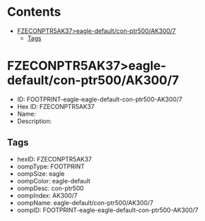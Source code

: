 



Contents
========

* [FZECONPTR5AK37>eagle-default/con-ptr500/AK300/7](#fzeconptr5ak37eagle-defaultcon-ptr500ak3007)
	* [Tags](#tags)

# FZECONPTR5AK37>eagle-default/con-ptr500/AK300/7

- ID: FOOTPRINT-eagle-eagle-default-con-ptr500-AK300/7
- Hex ID: FZECONPTR5AK37
- Name: 
- Description: 

## Tags

- hexID: FZECONPTR5AK37
- oompType: FOOTPRINT
- oompSize: eagle
- oompColor: eagle-default
- oompDesc: con-ptr500
- oompIndex: AK300/7
- oompName: eagle-default/con-ptr500/AK300/7
- oompID: FOOTPRINT-eagle-eagle-default-con-ptr500-AK300/7
